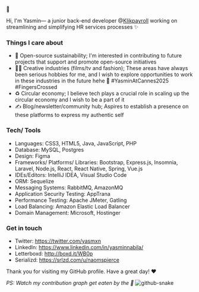 👻

Hi, I'm Yasmin— a junior back-end developer @[Klikpayroll](https://klikpayroll.com/) working on streamlining and simplifying HR services processes ✨

### Things I care about
- 🌱 Open-source sustainability; I'm interested in contributing to future projects that support and promote open-source initiatives
- 🎥👗 Creative industries (films/tv and fashion); These areas have always been serious hobbies for me, and I wish to explore opportunities to work in these industries in the future hehe 🙇 #YasminAtCannes2025 #FingersCrossed
- ♻️ Circular economy; I believe tech plays a crucial role in scaling up the circular economy and I wish to be a part of it
- ✍️ Blog/newsletter/community hub; Aspires to establish a presence on these platforms to express my authentic self

### Tech/ Tools
- Languages: CSS3, HTML5, Java, JavaScript, PHP
- Database: MySQL, Postgres
- Design: Figma
- Frameworks/ Platforms/ Libraries: Bootstrap, Express.js, Insomnia, Laravel, Node.js, React, React Native, Spring, Vue.js
- IDEs/Editors: IntelliJ IDEA, Visual Studio Code
- ORM: Sequelize
- Messaging Systems: RabbitMQ, AmazonMQ
- Application Security Testing: AppTrana
- Performance Testing: Apache JMeter, Gatling
- Load Balancing: Amazon Elastic Load Balancer
- Domain Management: Microsoft, Hostinger

### Get in touch
- Twitter: https://twitter.com/yasmxn
- LinkedIn: https://www.linkedin.com/in/yasminnabila/
- Letterboxd: http://boxd.it/WB0p
- Serializd: https://srlzd.com/u/naomspierce

Thank you for visiting my GitHub profile. Have a great day! ♥️

_PS: Watch my contribution graph get eaten by the 🐍_
<picture>
  <source media="(prefers-color-scheme: dark)" srcset="https://github.com/yasminnabila/yasminnabila/blob/output/github-contribution-grid-snake-dark.svg" />
  <source media="(prefers-color-scheme: light)" srcset="https://github.com/yasminnabila/yasminnabila/blob/output/github-contribution-grid-snake.svg" />
  <img alt="github-snake" src="https://github.com/yasminnabila/yasminnabila/blob/output/github-contribution-grid-snake.svg" />
</picture>

<!--
**yasminnabila/yasminnabila** is a ✨ _special_ ✨ repository because its `README.md` (this file) appears on your GitHub profile.

Here are some ideas to get you started:

- 🔭 I’m currently working on ...
- 🌱 I’m currently learning ...
- 👯 I’m looking to collaborate on ...
- 🤔 I’m looking for help with ...
- 💬 Ask me about ...
- 📫 How to reach me: ...
- 😄 Pronouns: ...
- ⚡ Fun fact: ...
-->
